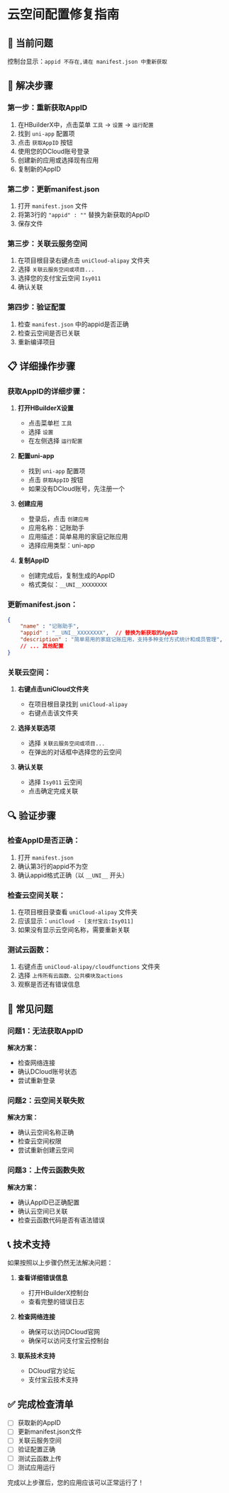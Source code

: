 # 云空间配置修复指南

## 🚨 当前问题
控制台显示：`appid 不存在,请在 manifest.json 中重新获取`

## 🔧 解决步骤

### 第一步：重新获取AppID
1. 在HBuilderX中，点击菜单 `工具` -> `设置` -> `运行配置`
2. 找到 `uni-app` 配置项
3. 点击 `获取AppID` 按钮
4. 使用您的DCloud账号登录
5. 创建新的应用或选择现有应用
6. 复制新的AppID

### 第二步：更新manifest.json
1. 打开 `manifest.json` 文件
2. 将第3行的 `"appid" : ""` 替换为新获取的AppID
3. 保存文件

### 第三步：关联云服务空间
1. 在项目根目录右键点击 `uniCloud-alipay` 文件夹
2. 选择 `关联云服务空间或项目...`
3. 选择您的支付宝云空间 `Isy011`
4. 确认关联

### 第四步：验证配置
1. 检查 `manifest.json` 中的appid是否正确
2. 检查云空间是否已关联
3. 重新编译项目

## 📋 详细操作步骤

### 获取AppID的详细步骤：
1. **打开HBuilderX设置**
   - 点击菜单栏 `工具`
   - 选择 `设置`
   - 在左侧选择 `运行配置`

2. **配置uni-app**
   - 找到 `uni-app` 配置项
   - 点击 `获取AppID` 按钮
   - 如果没有DCloud账号，先注册一个

3. **创建应用**
   - 登录后，点击 `创建应用`
   - 应用名称：记账助手
   - 应用描述：简单易用的家庭记账应用
   - 选择应用类型：uni-app

4. **复制AppID**
   - 创建完成后，复制生成的AppID
   - 格式类似：`__UNI__XXXXXXXX`

### 更新manifest.json：
```json
{
    "name" : "记账助手",
    "appid" : "__UNI__XXXXXXXX",  // 替换为新获取的AppID
    "description" : "简单易用的家庭记账应用，支持多种支付方式统计和成员管理",
    // ... 其他配置
}
```

### 关联云空间：
1. **右键点击uniCloud文件夹**
   - 在项目根目录找到 `uniCloud-alipay`
   - 右键点击该文件夹

2. **选择关联选项**
   - 选择 `关联云服务空间或项目...`
   - 在弹出的对话框中选择您的云空间

3. **确认关联**
   - 选择 `Isy011` 云空间
   - 点击确定完成关联

## 🔍 验证步骤

### 检查AppID是否正确：
1. 打开 `manifest.json`
2. 确认第3行的appid不为空
3. 确认appid格式正确（以 `__UNI__` 开头）

### 检查云空间关联：
1. 在项目根目录查看 `uniCloud-alipay` 文件夹
2. 应该显示：`uniCloud - [支付宝云:Isy011]`
3. 如果没有显示云空间名称，需要重新关联

### 测试云函数：
1. 右键点击 `uniCloud-alipay/cloudfunctions` 文件夹
2. 选择 `上传所有云函数、公共模块及actions`
3. 观察是否还有错误信息

## 🚨 常见问题

### 问题1：无法获取AppID
**解决方案：**
- 检查网络连接
- 确认DCloud账号状态
- 尝试重新登录

### 问题2：云空间关联失败
**解决方案：**
- 确认云空间名称正确
- 检查云空间权限
- 尝试重新创建云空间

### 问题3：上传云函数失败
**解决方案：**
- 确认AppID已正确配置
- 确认云空间已关联
- 检查云函数代码是否有语法错误

## 📞 技术支持

如果按照以上步骤仍然无法解决问题：

1. **查看详细错误信息**
   - 打开HBuilderX控制台
   - 查看完整的错误日志

2. **检查网络连接**
   - 确保可以访问DCloud官网
   - 确保可以访问支付宝云控制台

3. **联系技术支持**
   - DCloud官方论坛
   - 支付宝云技术支持

## ✅ 完成检查清单

- [ ] 获取新的AppID
- [ ] 更新manifest.json文件
- [ ] 关联云服务空间
- [ ] 验证配置正确
- [ ] 测试云函数上传
- [ ] 测试应用运行

完成以上步骤后，您的应用应该可以正常运行了！ 